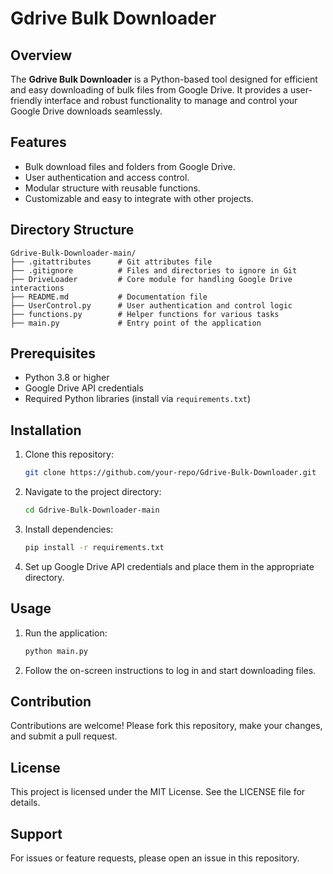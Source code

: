 
# Gdrive Bulk Downloader

## Overview

The **Gdrive Bulk Downloader** is a Python-based tool designed for efficient and easy downloading of bulk files from Google Drive. It provides a user-friendly interface and robust functionality to manage and control your Google Drive downloads seamlessly.

## Features

- Bulk download files and folders from Google Drive.
- User authentication and access control.
- Modular structure with reusable functions.
- Customizable and easy to integrate with other projects.

## Directory Structure

```
Gdrive-Bulk-Downloader-main/
├── .gitattributes      # Git attributes file
├── .gitignore          # Files and directories to ignore in Git
├── DriveLoader         # Core module for handling Google Drive interactions
├── README.md           # Documentation file
├── UserControl.py      # User authentication and control logic
├── functions.py        # Helper functions for various tasks
├── main.py             # Entry point of the application
```

## Prerequisites

- Python 3.8 or higher
- Google Drive API credentials
- Required Python libraries (install via `requirements.txt`)

## Installation

1. Clone this repository:
   ```bash
   git clone https://github.com/your-repo/Gdrive-Bulk-Downloader.git
   ```

2. Navigate to the project directory:
   ```bash
   cd Gdrive-Bulk-Downloader-main
   ```

3. Install dependencies:
   ```bash
   pip install -r requirements.txt
   ```

4. Set up Google Drive API credentials and place them in the appropriate directory.

## Usage

1. Run the application:
   ```bash
   python main.py
   ```

2. Follow the on-screen instructions to log in and start downloading files.

## Contribution

Contributions are welcome! Please fork this repository, make your changes, and submit a pull request.

## License

This project is licensed under the MIT License. See the LICENSE file for details.

## Support

For issues or feature requests, please open an issue in this repository.
